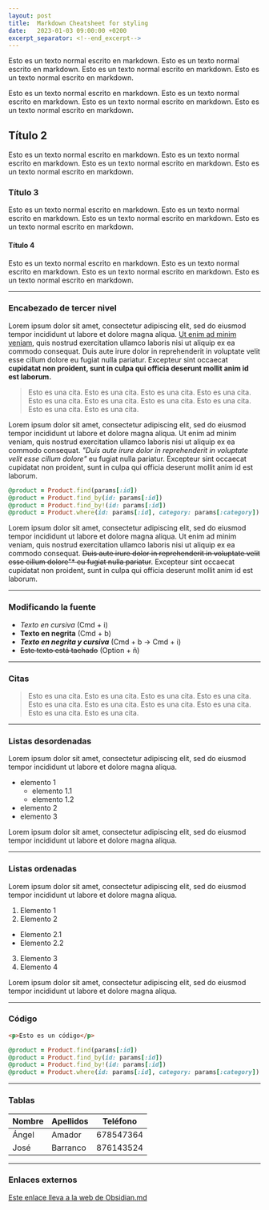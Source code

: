```yaml
---
layout: post
title:  Markdown Cheatsheet for styling
date:   2023-01-03 09:00:00 +0200
excerpt_separator: <!--end_excerpt-->
---
```


Esto es un texto normal escrito en markdown. Esto es un texto normal escrito en markdown. Esto es un texto normal escrito en markdown. Esto es un texto normal escrito en markdown. 

Esto es un texto normal escrito en markdown. Esto es un texto normal escrito en markdown. Esto es un texto normal escrito en markdown. Esto es un texto normal escrito en markdown. 

## Título 2
Esto es un texto normal escrito en markdown. Esto es un texto normal escrito en markdown. Esto es un texto normal escrito en markdown. Esto es un texto normal escrito en markdown. 

### Título 3
Esto es un texto normal escrito en markdown. Esto es un texto normal escrito en markdown. Esto es un texto normal escrito en markdown. Esto es un texto normal escrito en markdown. 

#### Título 4
Esto es un texto normal escrito en markdown. Esto es un texto normal escrito en markdown. Esto es un texto normal escrito en markdown. Esto es un texto normal escrito en markdown. 

---

### Encabezado de tercer nivel

Lorem ipsum dolor sit amet, consectetur adipiscing elit, sed do eiusmod tempor incididunt ut labore et dolore magna aliqua. [Ut enim ad minim veniam](), quis nostrud exercitation ullamco laboris nisi ut aliquip ex ea commodo consequat. Duis aute irure dolor in reprehenderit in voluptate velit esse cillum dolore eu fugiat nulla pariatur. Excepteur sint occaecat **cupidatat non proident, sunt in culpa qui officia deserunt mollit anim id est laborum.**

> Esto es una cita. Esto es una cita. Esto es una cita. Esto es una cita. Esto es una cita. Esto es una cita. Esto es una cita. Esto es una cita. Esto es una cita. Esto es una cita. 

Lorem ipsum dolor sit amet, consectetur adipiscing elit, sed do eiusmod tempor incididunt ut labore et dolore magna aliqua. Ut enim ad minim veniam, quis nostrud exercitation ullamco laboris nisi ut aliquip ex ea commodo consequat. *"Duis aute irure dolor in reprehenderit in voluptate velit esse cillum dolore"* eu fugiat nulla pariatur. Excepteur sint occaecat cupidatat non proident, sunt in culpa qui officia deserunt mollit anim id est laborum.

```rb
@product = Product.find(params[:id])
@product = Product.find_by(id: params[:id])
@product = Product.find_by!(id: params[:id])
@product = Product.where(id: params[:id], category: params[:category])
```

Lorem ipsum dolor sit amet, consectetur adipiscing elit, sed do eiusmod tempor incididunt ut labore et dolore magna aliqua. Ut enim ad minim veniam, quis nostrud exercitation ullamco laboris nisi ut aliquip ex ea commodo consequat. ~~Duis aute irure dolor in reprehenderit in voluptate velit esse cillum dolore"* eu fugiat nulla pariatur~~. Excepteur sint occaecat cupidatat non proident, sunt in culpa qui officia deserunt mollit anim id est laborum.

---

### Modificando la fuente

* *Texto en cursiva* (Cmd + i)
* **Texto en negrita** (Cmd + b)
* ***Texto en negrita y cursiva*** (Cmd + b -> Cmd + i)
* ~~Este texto está tachado~~ (Option + ñ)

---

### Citas

> Esto es una cita. Esto es una cita. Esto es una cita. Esto es una cita. Esto es una cita. Esto es una cita. Esto es una cita. Esto es una cita. Esto es una cita. Esto es una cita. 

---

### Listas desordenadas

Lorem ipsum dolor sit amet, consectetur adipiscing elit, sed do eiusmod tempor incididunt ut labore et dolore magna aliqua. 

- elemento 1
	- elemento 1.1
	- elemento 1.2
- elemento 2
- elemento 3

Lorem ipsum dolor sit amet, consectetur adipiscing elit, sed do eiusmod tempor incididunt ut labore et dolore magna aliqua. 

---

### Listas ordenadas

Lorem ipsum dolor sit amet, consectetur adipiscing elit, sed do eiusmod tempor incididunt ut labore et dolore magna aliqua. 

1. Elemento 1
2. Elemento 2
  - Elemento 2.1
  - Elemento 2.2 
3. Elemento 3
4. Elemento 4

Lorem ipsum dolor sit amet, consectetur adipiscing elit, sed do eiusmod tempor incididunt ut labore et dolore magna aliqua. 

---

### Código

```html
<p>Esto es un código</p>
```

```rb
@product = Product.find(params[:id])
@product = Product.find_by(id: params[:id])
@product = Product.find_by!(id: params[:id])
@product = Product.where(id: params[:id], category: params[:category])
```

---

### Tablas

| Nombre | Apellidos | Teléfono |
| --- | --- | --- |
| Ángel | Amador | 678547364 |
| José | Barranco | 876143524 |

---

### Enlaces externos

[Este enlace lleva a la web de Obsidian.md](https://obsidian.md/)
